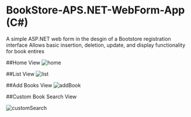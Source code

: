 # BookStore-APS.NET-WebForm-App (C#)
 A simple ASP.NET web form in the desgin of a Bootstore registration interface
 Allows basic insertion, deletion, update, and display functionality for book entires
 
 ##Home View
![home](https://user-images.githubusercontent.com/38083700/175660787-35b025e8-a2f2-4f77-9c5c-71957f03d124.png)

##List View
![list](https://user-images.githubusercontent.com/38083700/175661003-feb5e006-41e4-43eb-bc3b-44a72cf57c18.png)

##Add Books View
![addBook](https://user-images.githubusercontent.com/38083700/175660839-94cd0ccc-22d6-416d-8da1-2342101c99cc.png)

##Custom Book Search View

![customSearch](https://user-images.githubusercontent.com/38083700/175660877-83a84427-e5d7-4f1b-965e-922b6a9f680d.png)
